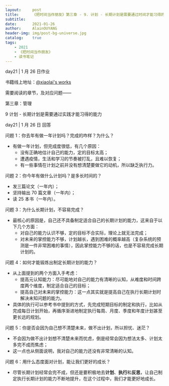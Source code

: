 ```yaml
---
layout:     post
title:      《把时间当作朋友》第三章 - 9. 计划 - 长期计划是需要通过时间才能习得的能力
subtitle:   
date:       2021-01-26
author:     AlainOUYANG
header-img: img/post-bg-universe.jpg
catalog:    true
tags:
    - 2021
    - 《把时间当作朋友》
    - 读书笔记
---
```


<!-- # 《把时间当作朋友》第三章 - 9. 计划 - 长期计划是需要通过时间才能习得的能力 -->

day21 \| 1 月 26 日作业

书籍线上地址：[@xiaolai's works](http://lixiaolai.com/#/befriending-time/)

需要阅读的章节，及对应问题——

第三章：管理

9 计划 - 长期计划是需要通过实践才能习得的能力

day21 \| 1 月 26 日 回答

问题 1：你去年有做一年计划吗？完成的咋样？为什么？

- 有做一年计划，但完成度很低，有几个原因：
  - 没有正确地估计自己的能力，定的目标太高；
  - 遭遇疫情，生活和学习的节奏被打乱，且难以恢复；
  - 有一些事情在计划之前并没有想清楚要做它的动机，所以缺乏执行力。

问题 2：你今年有做什么计划吗？是多长时间的？

- 发三篇论文（一年内）；
- 坚持输出 70 篇文章（一年内）；
- 读 25 本书（一年内）。

问题 3：为什么长期计划，不容易完成？

- 最核心的原因是，自己还不具备制定适合自己的长期计划的能力，这来自于以下几个方面：
  - 对自己的能力认识不够，定的目标不合实际，理论上就无法完成；
  - 对未来的掌控能力不够，计划越长，遇到困难的概率越高（复杂系统的预测是一件非常困难的事情），因此掌控能力不够的话，也是不容易完成长期计划的。

问题 4：如何才能锻炼出制定长期计划的能力？

- 从上面提到的两个方面入手考虑：
  - 提高元认知能力：尽可能地对自己的能力有清晰的认知，从难度和时间跨度两个维度，制定适合自己的目标；
  - 提高自己对未来的掌控能力：这一点其实就是提高自己在执行长期计划时解决未知问题的能力。
- 具体的执行可以参考书中提到的方式，先完成短期目标的制定和执行，比如从完成每日计划开始，再循序渐进地制定执行每周、月度、季度和年度计划甚至更长远的规划。

问题 5：你是否会因为自己想不清楚未来，做不出计划，所以担忧、迷茫？

- 不会因为做不出计划想不清楚未来而忧虑，倒是经常会因为想法太多、计划太多完不成而焦虑；
- 这一点也从侧面说明，我对自己的能力还没有非常清晰的认知。

问题 6：用什么态度面对计划，能让我们更好的成长？

- 尽管长期计划经常会完不成，但还是要积极地去**计划**、**执行**和**反思**，让自己制定执行长期计划的能力不断地提升，在这个过程中，我们才能更好地成长。
